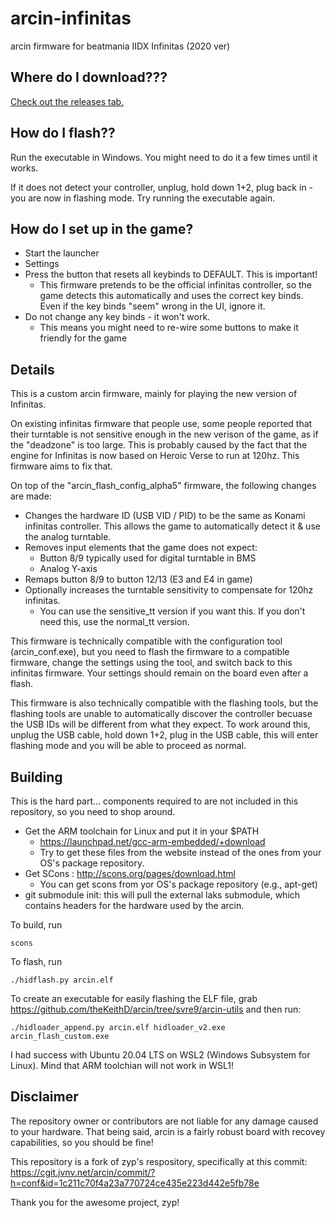 # arcin-infinitas
arcin firmware for beatmania IIDX Infinitas (2020 ver)

## Where do I download???

[Check out the releases tab.](https://github.com/minsang-github/arcin-infinitas/releases)

## How do I flash??

Run the executable in Windows. You might need to do it a few times until it works.

If it does not detect your controller, unplug, hold down 1+2, plug back in - you are now in flashing mode. Try running the executable again.

## How do I set up in the game?

* Start the launcher
* Settings
* Press the button that resets all keybinds to DEFAULT. This is important!
    * This firmware pretends to be the official infinitas controller, so the game detects this automatically and uses the correct key binds. Even if the key binds "seem" wrong in the UI, ignore it.
* Do not change any key binds - it won't work.
    * This means you might need to re-wire some buttons to make it friendly for the game

## Details

This is a custom arcin firmware, mainly for playing the new version of Infinitas.

On existing infinitas firmware that people use, some people reported that their turntable is not sensitive enough in the new verison of the game, as if the "deadzone" is too large. This is probably caused by the fact that the engine for Infinitas is now based on Heroic Verse to run at 120hz. This firmware aims to fix that.

On top of the "arcin_flash_config_alpha5" firmware, the following changes are made:

* Changes the hardware ID (USB VID / PID) to be the same as Konami infinitas controller. This allows the game to automatically detect it & use the analog turntable.
* Removes input elements that the game does not expect:
   * Button 8/9 typically used for digital turntable in BMS
   * Analog Y-axis
* Remaps button 8/9 to button 12/13 (E3 and E4 in game)
* Optionally increases the turntable sensitivity to compensate for 120hz infinitas.
   * You can use the sensitive_tt version if you want this. If you don't need this, use the normal_tt version.
   
This firmware is technically compatible with the configuration tool (arcin_conf.exe), but you need to flash the firmware to a compatible firmware, change the settings using the tool, and switch back to this infinitas firmware. Your settings should remain on the board even after a flash.

This firmware is also technically compatible with the flashing tools, but the flashing tools are unable to automatically discover the controller becuase the USB IDs will be different from what they expect. To work around this, unplug the USB cable, hold down 1+2, plug in the USB cable, this will enter flashing mode and you will be able to proceed as normal.

## Building
This is the hard part... components required to are not included in this repository, so you need to shop around.

* Get the ARM toolchain for Linux and put it in your $PATH
    * https://launchpad.net/gcc-arm-embedded/+download
    * Try to get these files from the website instead of the ones from your OS's package repository.
* Get SCons : http://scons.org/pages/download.html
    * You can get scons from yor OS's package repository (e.g., apt-get)
* git submodule init: this will pull the external laks submodule, which contains headers for the hardware used by the arcin.

To build, run

    scons

To flash, run

    ./hidflash.py arcin.elf

To create an executable for easily flashing the ELF file, grab https://github.com/theKeithD/arcin/tree/svre9/arcin-utils and then run:

    ./hidloader_append.py arcin.elf hidloader_v2.exe arcin_flash_custom.exe

I had success with Ubuntu 20.04 LTS on WSL2 (Windows Subsystem for Linux). Mind that ARM toolchian will not work in WSL1!

## Disclaimer

The repository owner or contributors are not liable for any damage caused to your hardware. That being said, arcin is a fairly robust board with recovey capabilities, so you should be fine!

This repository is a fork of zyp's respository, specifically at this commit: https://cgit.jvnv.net/arcin/commit/?h=conf&id=1c211c70f4a23a770724ce435e223d442e5fb78e

Thank you for the awesome project, zyp!
